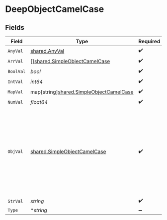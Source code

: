 # DeepObjectCamelCase


## Fields

| Field                                                                                                                                                             | Type                                                                                                                                                              | Required                                                                                                                                                          | Description                                                                                                                                                       |
| ----------------------------------------------------------------------------------------------------------------------------------------------------------------- | ----------------------------------------------------------------------------------------------------------------------------------------------------------------- | ----------------------------------------------------------------------------------------------------------------------------------------------------------------- | ----------------------------------------------------------------------------------------------------------------------------------------------------------------- |
| `AnyVal`                                                                                                                                                          | [shared.AnyVal](../../models/shared/anyval.md)                                                                                                                    | :heavy_check_mark:                                                                                                                                                | N/A                                                                                                                                                               |
| `ArrVal`                                                                                                                                                          | [][shared.SimpleObjectCamelCase](../../models/shared/simpleobjectcamelcase.md)                                                                                    | :heavy_check_mark:                                                                                                                                                | N/A                                                                                                                                                               |
| `BoolVal`                                                                                                                                                         | *bool*                                                                                                                                                            | :heavy_check_mark:                                                                                                                                                | N/A                                                                                                                                                               |
| `IntVal`                                                                                                                                                          | *int64*                                                                                                                                                           | :heavy_check_mark:                                                                                                                                                | N/A                                                                                                                                                               |
| `MapVal`                                                                                                                                                          | map[string][shared.SimpleObjectCamelCase](../../models/shared/simpleobjectcamelcase.md)                                                                           | :heavy_check_mark:                                                                                                                                                | N/A                                                                                                                                                               |
| `NumVal`                                                                                                                                                          | *float64*                                                                                                                                                         | :heavy_check_mark:                                                                                                                                                | N/A                                                                                                                                                               |
| `ObjVal`                                                                                                                                                          | [shared.SimpleObjectCamelCase](../../models/shared/simpleobjectcamelcase.md)                                                                                      | :heavy_check_mark:                                                                                                                                                | A simple object that uses all our supported primitive types and enums and has optional properties.<br/><br/>[A link to the external docs.](https://docs.speakeasyapi.dev) |
| `StrVal`                                                                                                                                                          | *string*                                                                                                                                                          | :heavy_check_mark:                                                                                                                                                | N/A                                                                                                                                                               |
| `Type`                                                                                                                                                            | **string*                                                                                                                                                         | :heavy_minus_sign:                                                                                                                                                | N/A                                                                                                                                                               |